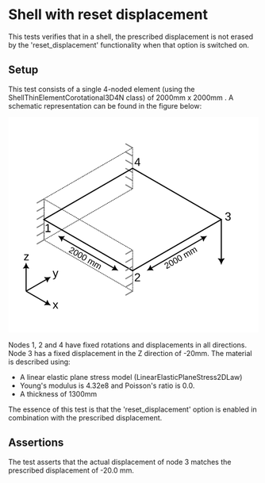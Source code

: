 # Shell with reset displacement

This tests verifies that in a shell, the prescribed displacement is not erased by the 'reset_displacement' functionality
when that option is switched on.

## Setup

This test consists of a single 4-noded element (using the ShellThinElementCorotational3D4N class) of 2000mm x 2000mm . A
schematic representation can be found in the figure below:

![MeshStructure](MeshStructure.svg)

Nodes 1, 2 and 4 have fixed rotations and displacements in all directions. Node 3 has a fixed displacement in the Z
direction of -20mm. The material is described using:

-   A linear elastic plane stress model (LinearElasticPlaneStress2DLaw)
-   Young's modulus is 4.32e8 and Poisson's ratio is 0.0.
-   A thickness of 1300mm

The essence of this test is that the 'reset_displacement' option is enabled in combination with the prescribed
displacement.

## Assertions

The test asserts that the actual displacement of node 3 matches the prescribed displacement of -20.0 mm. 